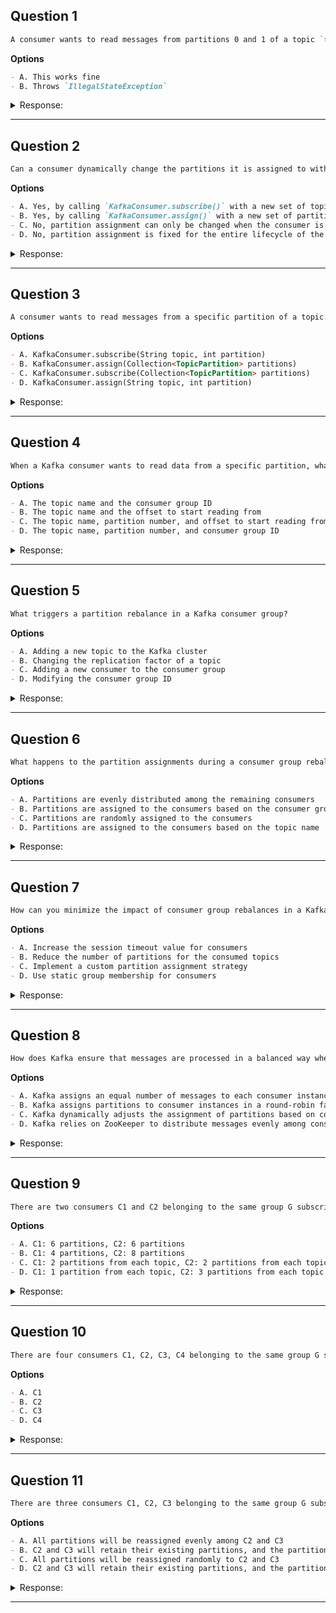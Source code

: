 ## Question 1

```markdown
A consumer wants to read messages from partitions 0 and 1 of a topic `topic1` using both `subscribe()` and `assign()`. What happens?
```

**Options**

```markdown
- A. This works fine
- B. Throws `IllegalStateException`
```

<details><summary>Response:</summary>

**Answer:** B

**Explanation:**

```markdown
You must choose either `subscribe()` (automatic partition assignment) or `assign()` (manual assignment). Using both causes an error.

- A. Incorrect — mixing both is not allowed.
- B. Correct — throws `IllegalStateException`.
```

</details>

---

## Question 2

```markdown
Can a consumer dynamically change the partitions it is assigned to without stopping and restarting?
```

**Options**

```markdown
- A. Yes, by calling `KafkaConsumer.subscribe()` with a new set of topics
- B. Yes, by calling `KafkaConsumer.assign()` with a new set of partitions
- C. No, partition assignment can only be changed when the consumer is first started
- D. No, partition assignment is fixed for the entire lifecycle of the consumer
```

<details><summary>Response:</summary>

**Answer:** B

**Explanation:**

```markdown
Calling `assign()` with a new set of `TopicPartition` objects allows a consumer to dynamically change its partition assignments at runtime without restarting.

- A. Incorrect — subscribe changes topics, but not partitions manually.
- B. Correct — assign allows dynamic reassignment.
- C. Incorrect — assignment can change at runtime.
- D. Incorrect — assignment is not fixed forever.
```

</details>

---

## Question 3

```markdown
A consumer wants to read messages from a specific partition of a topic. Which of the following methods should be used?
```

**Options**

```markdown
- A. KafkaConsumer.subscribe(String topic, int partition)
- B. KafkaConsumer.assign(Collection<TopicPartition> partitions)
- C. KafkaConsumer.subscribe(Collection<TopicPartition> partitions)
- D. KafkaConsumer.assign(String topic, int partition)
```

<details><summary>Response:</summary>

**Answer:** B

**Explanation:**

```markdown
- A. ❌ Invalid method signature.
- B. ✅ Correct – assign() allows specifying exact partitions.
- C. ❌ subscribe() is for topic-level dynamic partition assignment.
- D. ❌ Invalid method signature.
```

</details>

---

## Question 4

```markdown
When a Kafka consumer wants to read data from a specific partition, what information does it need to provide to the Kafka broker?
```

**Options**

```markdown
- A. The topic name and the consumer group ID
- B. The topic name and the offset to start reading from
- C. The topic name, partition number, and offset to start reading from
- D. The topic name, partition number, and consumer group ID
```

<details><summary>Response:</summary>

**Answer:** C

**Explanation:**

```markdown
To read from a specific partition, the consumer must specify the topic, partition number, and the offset. The consumer group ID is only relevant in automatic assignment mode, not when explicitly reading a specific partition.

- A. Incorrect — Group ID alone does not specify partition or offset.
- B. Incorrect — Partition number is also needed.
- C. Correct — Topic, partition, and offset are all required.
- D. Incorrect — Group ID is irrelevant here.
```

</details>

---

## Question 5

```markdown
What triggers a partition rebalance in a Kafka consumer group?
```

**Options**

```markdown
- A. Adding a new topic to the Kafka cluster
- B. Changing the replication factor of a topic
- C. Adding a new consumer to the consumer group
- D. Modifying the consumer group ID
```

<details><summary>Response:</summary>

**Answer:** C

**Explanation:**

```markdown
A rebalance is triggered by changes to consumer group membership, such as a new consumer joining or one leaving.

- A. Adding topics does not trigger consumer rebalance.
- B. Replication changes affect brokers, not consumers.
- C. Correct — new consumers cause rebalance.
- D. Changing group ID creates a new group, not rebalance.
```

</details>

---

## Question 6

```markdown
What happens to the partition assignments during a consumer group rebalance?
```

**Options**

```markdown
- A. Partitions are evenly distributed among the remaining consumers
- B. Partitions are assigned to the consumers based on the consumer group ID
- C. Partitions are randomly assigned to the consumers
- D. Partitions are assigned to the consumers based on the topic name
```

<details><summary>Response:</summary>

**Answer:** A

**Explanation:**

```markdown
During rebalance, Kafka reassigns partitions to consumers aiming to distribute load evenly according to the assignment strategy.

- A. Correct — partitions evenly distributed.
- B. Group ID does not affect assignments.
- C. Assignment is deterministic, not random.
- D. Topic name does not influence distribution.
```

</details>

---

## Question 7

```markdown
How can you minimize the impact of consumer group rebalances in a Kafka application?
```

**Options**

```markdown
- A. Increase the session timeout value for consumers
- B. Reduce the number of partitions for the consumed topics
- C. Implement a custom partition assignment strategy
- D. Use static group membership for consumers
```

<details><summary>Response:</summary>

**Answer:** D

**Explanation:**

```markdown
Static group membership allows consumers to keep their partition assignments across restarts, reducing rebalances.

- A. Increasing session timeout helps but does not eliminate rebalances.
- B. Fewer partitions may reduce complexity but is not the main solution.
- C. Custom strategies help but don't prevent rebalances.
- D. Correct — static membership reduces rebalance frequency.
```

</details>

---

## Question 8

```markdown
How does Kafka ensure that messages are processed in a balanced way when using multiple consumer instances in a consumer group?
```

**Options**

```markdown
- A. Kafka assigns an equal number of messages to each consumer instance
- B. Kafka assigns partitions to consumer instances in a round-robin fashion
- C. Kafka dynamically adjusts the assignment of partitions based on consumer load
- D. Kafka relies on ZooKeeper to distribute messages evenly among consumer instances
```

<details><summary>Response:</summary>

**Answer:** B

**Explanation:**

```markdown
Kafka assigns partitions to consumers using round-robin (or range) assignment strategies to balance load across consumer instances.

- A. Incorrect — Kafka assigns partitions, not messages directly.
- B. Correct — partitions assigned round-robin or by range.
- C. Incorrect — assignment not dynamically load-based.
- D. Incorrect — ZooKeeper not responsible for message distribution.
```

</details>

---

## Question 9

```markdown
There are two consumers C1 and C2 belonging to the same group G subscribed to topics T1, T2, and T3. Each topic has 4 partitions. Assuming all partitions have data, how many partitions will each consumer be assigned with the Range Assignor?
```

**Options**

```markdown
- A. C1: 6 partitions, C2: 6 partitions
- B. C1: 4 partitions, C2: 8 partitions
- C. C1: 2 partitions from each topic, C2: 2 partitions from each topic
- D. C1: 1 partition from each topic, C2: 3 partitions from each topic
```

<details><summary>Response:</summary>

**Answer:** A

**Explanation:**

```markdown
- A. ✅ Correct – Range assignor splits partitions per topic evenly, so each consumer gets 2 per topic × 3 topics = 6 partitions.
- B. ❌ Not evenly split per topic.
- C. ❌ That would be true for Round Robin, not Range.
- D. ❌ Incorrect partition distribution.
```

</details>

---

## Question 10

```markdown
There are four consumers C1, C2, C3, C4 belonging to the same group G subscribed to two topics T1 and T2. T1 has 3 partitions and T2 has 2 partitions. With the Round Robin Assignor, which consumer(s) will be assigned partition 2 from topic T1?
```

**Options**

```markdown
- A. C1
- B. C2
- C. C3
- D. C4
```

<details><summary>Response:</summary>

**Answer:** C

**Explanation:**

```markdown
- A. ❌ C1 is assigned T1-0, T2-1
- B. ❌ C2 is assigned T1-1, T2-0
- C. ✅ Correct – C3 is assigned T1-2
- D. ❌ C4 receives no partitions
```

</details>

---

## Question 11

```markdown
There are three consumers C1, C2, C3 belonging to the same group G subscribed to a topic T. The topic has 10 partitions. If the Sticky Assignor is used, and C1 leaves the group, how will the partitions be rebalanced?
```

**Options**

```markdown
- A. All partitions will be reassigned evenly among C2 and C3
- B. C2 and C3 will retain their existing partitions, and the partitions from C1 will be reassigned to either C2 or C3
- C. All partitions will be reassigned randomly to C2 and C3
- D. C2 and C3 will retain their existing partitions, and the partitions from C1 will not be reassigned
```

<details><summary>Response:</summary>

**Answer:** B

**Explanation:**

```markdown
- A. ❌ Sticky Assignor avoids full redistribution.
- B. ✅ Correct – Sticky Assignor aims to retain current assignments and only redistribute what’s necessary.
- C. ❌ That behavior would be more like Round Robin.
- D. ❌ Kafka ensures all partitions are consumed; C1’s partitions must be reassigned.
```

</details>

---